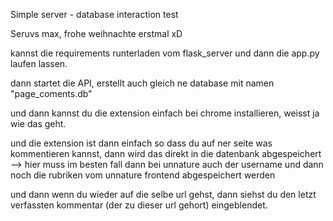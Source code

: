 Simple server - database interaction test


Seruvs max, frohe weihnachte erstmal xD


kannst die requirements runterladen vom flask_server und dann die app.py laufen lassen.

dann startet die API, erstellt auch gleich ne database mit namen "page_coments.db"

und dann kannst du die extension einfach bei chrome installieren, weisst ja wie das geht.

und die extension ist dann einfach so dass du auf ner seite was kommentieren kannst, dann wird das direkt in die datenbank abgespeichert --> hier muss im besten fall dann bei unnature auch der username und dann noch die rubriken vom unnature frontend abgespeichert werden

und dann wenn du wieder auf die selbe url gehst, dann siehst du den letzt verfassten kommentar (der zu dieser url gehort) eingeblendet.
